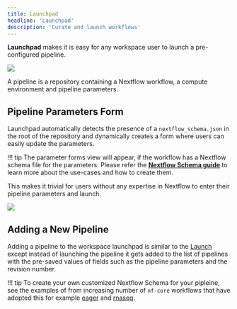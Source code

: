 ```yaml
---
title: Launchpad
headline: 'Launchpad'
description: 'Curate and launch workflows'
---
```

**Launchpad** makes it is easy for any workspace user to launch a pre-configured pipeline.


![](/_images/overview_image.png)


A pipeline is a repository containing a Nextflow workflow, a compute environment and pipeline parameters.

## Pipeline Parameters Form

Launchpad automatically detects the presence of a `nextflow_schema.json` in the root of the repository and dynamically creates a form where users can easily update the parameters. 


!!! tip
    The parameter forms view will appear, if the workflow has a Nextflow schema file for the parameters. Please refer the [**Nextflow Schema guide**](/pipeline-schema/overview) to learn more about the use-cases and how to create them.

This makes it trivial for users without any expertise in Nextflow to enter their pipeline parameters and launch.

![](_images/launch_rnaseq_nextflow_schema.png)


## Adding a New Pipeline

Adding a pipeline to the workspace launchpad is similar to the [Launch](/launch/launch) except instead of launching the pipeline it gets added to the list of pipelines with the pre-saved values of fields such as the pipeline parameters and the revision number.

!!! tip 
    To create your own customized Nextflow Schema for your pipleine, see the examples of from increasing number of `nf-core` workflows that have adopted this for example [eager](https://github.com/nf-core/eager/blob/2.3.3/nextflow_schema.json) and [rnaseq](https://github.com/nf-core/rnaseq/blob/3.0/nextflow_schema.json). 


